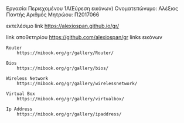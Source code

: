 Εργασία Περιεχομένου 1Α(Εύρεση εικόνων)
Ονοματεπώνυμο: Αλέξιος Παντής
Αριθμός Μητρώου: Π2017066

εκτελέσιμο link https://alexiospan.github.io/gr/

link αποθετηρίου https://github.com/alexiospan/gr
links εικόνων

    Router
        https://mibook.org/gr/gallery/Router/

    Bios
        https://mibook.org/gr/gallery/bios/

    Wireless Network
        https://mibook.org/gr/gallery/wirelessnetwork/

    Virtual Box
        https://mibook.org/gr/gallery/virtualbox/

    Ip Address
        https://mibook.org/gr/gallery/ipaddress/

